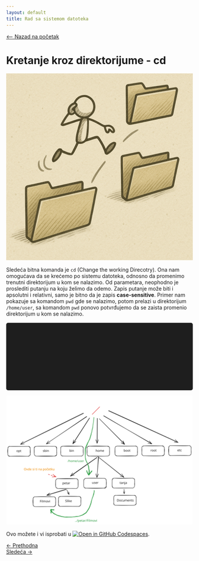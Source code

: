 ```yaml
---
layout: default
title: Rad sa sistemom datoteka
---
```


<link rel="stylesheet" href="/UNIX-beginner-course/assets/css/custom.css">

<script async src="https://www.googletagmanager.com/gtag/js?id=G-XXXXXXXXXX"></script>
<script>
  window.dataLayer = window.dataLayer || [];
  function gtag(){dataLayer.push(arguments);}
  gtag('js', new Date());
  gtag('config', 'G-Q6NY1G1P9S');
</script>

<div style="margin-bottom: 1em;">
  <a href="/UNIX-beginner-course/" class="button-nav">⟵ Nazad na početak</a>
</div>

# Kretanje kroz direktorijume - cd

![cd Figure](../assets/diagrams/cd_figure.png)

Sledeća bitna komanda je `cd` (Change the working Direcotry). Ona nam omogućava da se krećemo po sistemu datoteka, odnosno da promenimo trenutni direktorijum u kom se nalazimo. Od parametara, neophodno je proslediti putanju na koju želimo da odemo. Zapis putanje može biti i apsolutni i relativni, samo je bitno da je zapis **case-sensitive**. Primer nam pokazuje sa komandom `pwd` gde se nalazimo, potom prelazi u direktorijum `/home/user`, sa komandom `pwd` ponovo potvrđujemo da se zaista promenio direktorijum u kom se nalazimo.

<div id="terminal"></div>

![cd struktura direktorijuma](../assets/diagrams/cd.svg)

Ovo možete i vi isprobati u [![Open in GitHub Codespaces](https://github.com/codespaces/badge.svg)](https://github.com/codespaces/new/?repo=dianasantavec/UNIX-beginner-course&devcontainer_path=.devcontainer/devcontainer.json).

<div class="nav-buttons-wrapper">
  <div class="nav-left">
    <a href="2_1-pwd.html" class="button-nav">← Prethodna</a>
  </div>
  <div class="nav-right">
    <a href="2_3-ls.html" class="button-nav">Sledeća →</a>
  </div>
</div>


<script>
  const lines = [
    "user@users-laptop:$ pwd",
    "/home/petar/Filmovi",
    "user@users-laptop:$ cd /home/user",
    "user@users-laptop:$ pwd",
    "/home/user",
    "user@users-laptop:$ cd ../petar/Filmovi",
    "user@users-laptop:$ pwd",
    "/home/petar/Filmovi"
  ];

  const terminal = document.getElementById("terminal");
  let lineIndex = 0;

  function typeLine(line, i = 0) {
    if (i < line.length) {
      terminal.innerHTML += line[i];
      setTimeout(() => typeLine(line, i + 1), 40);
    } else {
      terminal.innerHTML += "<br>";
      lineIndex++;
      if (lineIndex < lines.length) {
        setTimeout(() => typeLine(lines[lineIndex]), 500);
      }
    }
  }

  document.addEventListener("DOMContentLoaded", () => {
    typeLine(lines[lineIndex]);
  });
</script>

<style>
  #terminal {
    background: #1e1e1e;
    color: #00ff00;
    font-family: monospace;
    padding: 1rem;
    white-space: pre-wrap;
    font-size: 1rem;
    border-radius: 5px;
    margin-top: 1rem;
    min-height: 150px;
  }
</style>